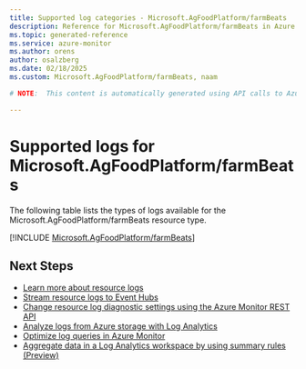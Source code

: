 ```yaml
---
title: Supported log categories - Microsoft.AgFoodPlatform/farmBeats
description: Reference for Microsoft.AgFoodPlatform/farmBeats in Azure Monitor Logs.
ms.topic: generated-reference
ms.service: azure-monitor
ms.author: orens
author: osalzberg
ms.date: 02/18/2025
ms.custom: Microsoft.AgFoodPlatform/farmBeats, naam

# NOTE:  This content is automatically generated using API calls to Azure. Any edits made on these files will be overwritten in the next run of the script. 

---
```





# Supported logs for Microsoft.AgFoodPlatform/farmBeats  
The following table lists the types of logs available for the Microsoft.AgFoodPlatform/farmBeats resource type.
  

  
[!INCLUDE [Microsoft.AgFoodPlatform/farmBeats](~/reusable-content/ce-skilling/azure/includes/azure-monitor/reference/logs/microsoft-agfoodplatform-farmbeats-logs-include.md)]  
  

## Next Steps

* [Learn more about resource logs](/azure/azure-monitor/essentials/platform-logs-overview)
* [Stream resource logs to Event Hubs](/azure/azure-monitor/essentials/resource-logs#send-to-azure-event-hubs)
* [Change resource log diagnostic settings using the Azure Monitor REST API](/rest/api/monitor/diagnosticsettings)
* [Analyze logs from Azure storage with Log Analytics](/azure/azure-monitor/essentials/resource-logs#send-to-log-analytics-workspace)
* [Optimize log queries in Azure Monitor](/azure/azure-monitor/logs/query-optimization)
* [Aggregate data in a Log Analytics workspace by using summary rules (Preview)](/azure/azure-monitor/logs/summary-rules)